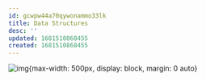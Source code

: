 ```yaml
---
id: gcwpw44a70qywonammo33lk
title: Data Structures
desc: ''
updated: 1681510868455
created: 1681510868455
---
```

![img](/assets/images/Screenshot_2023-04-14_at_3.20.29_PM.png){max-width: 500px, display: block, margin: 0 auto}
